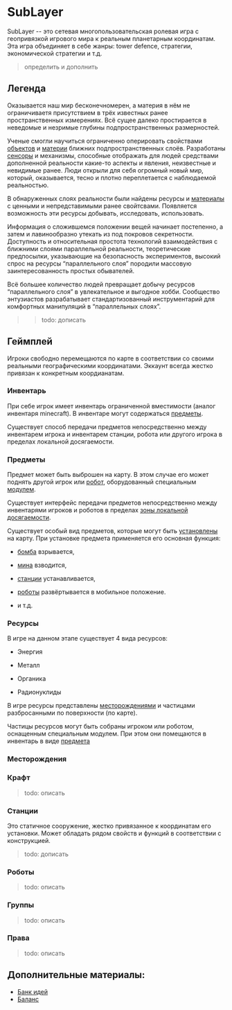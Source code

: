 # SubLayer
SubLayer -- это сетевая многопользовательская ролевая игра с геопривязкой игрового мира к реальным планетарным координатам.
Эта игра объединяет в себе жанры: tower defence, стратегии, экономической стратегии и т.д. 
>определить и дополнить


## Легенда

Оказывается наш мир бесконечномерен, а материя в нём не ограничиваетя присутствием в трёх известных ранее пространственных измерениях. 
Всё сущее далеко простирается в неведомые и незримые глубины подпространственных размерностей.

Ученые смогли научиться ограниченно оперировать свойствами [объектов](#items) и [материи](#material) ближних подпространственных слоёв. 
Разработаны [сенсоры](#sensor) и механизмы, способные отображать для людей средствами дополненной реальности какие-то аспекты и явления, 
неизвестные и невидимые ранее. Люди открыли для себя огромный новый мир, который, оказывается, тесно и плотно переплетается с наблюдаемой реальностью.

В обнаруженных слоях реальности были найдены ресурсы и [материалы](#material) с ценными и непредставимыми ранее свойтсвами. 
Появляется возможность эти ресурсы добывать, исследовать, использовать.

Информация о сложившемся положении вещей начинает постепенно, а затем и лавинообразно утекать из под покровов секретности.
Доступность и относительная простота технологий взаимодействия с ближними слоями параллельной реальности, теоретические предпосылки, 
указывающие на безопасность экспериментов, высокий спрос на ресурсы “параллельного слоя” породили массовую заинтересованность простых обывателей. 

Всё большее количество людей превращает добычу ресурсов “параллельного слоя” в увлекательное и выгодное хобби. Сообщество энтузиастов разрабатывает 
стандартизованный инструментарий для комфортных манипуляций в “параллельных слоях”.

>> todo: дописать


## Геймплей

Игроки свободно перемещаются по карте в соответствии со своими реальными географическими координатами.
Эккаунт всегда жестко привязан к конкретным коордианатам.


### Инвентарь

При себе игрок имеет инвентарь ограниченной вместимости (аналог инвентаря minecraft). В инвентаре могут содержаться [предметы](#items).

Существует способ передачи предметов непосредственно между инвентарем игрока и инвентарем станции, робота или другого игрока в пределах локальной досягаемости.


### Предметы

Предмет может быть выброшен на карту. В этом случае его может поднять другой игрок или [робот](#bot), оборудованный специальным [модулем](#module).

Существует интерфейс передачи предметов непосредственно между инвентарями игроков и роботов в пределах [зоны локальной досягаемости](#operational-zone).

Существует особый вид предметов, которые могут быть [установлены](#deploy) на карту. При установке предмета применяется его основная функция:

- [бомба](#bomb) взрывается,

- [мина](#sensor-bomb) взводится,

- [станции](#station) устанавливается,

- [роботы](#bot) развёртывается в мобильное положение.

- и т.д.


### Ресурсы

В игре на данном этапе существует 4 вида ресурсов:

- Энергия

- Металл

- Органика

- Радионуклиды

В игре ресурсы представлены [месторождениями](#lode) и частицами разбросанными по поверхности (по карте).

Частицы ресурсов могут быть собраны игроком или роботом, оснащенным специальным модулем. При этом они помещаются в инвентарь в виде [предмета](#items) 


### Месторождения


### Крафт

> todo: описать


### Станции

Это статичное сооружение, жестко привязанное к координатам его установки. Может обладать рядом свойств и функций в соответствии с конструкцией.

> todo: дописать


### Роботы

> todo: описать


### Группы

> todo: описать


### Права

> todo: описать


## Дополнительные материалы:
* [Банк идей](features)
* [Баланс](balancing)
